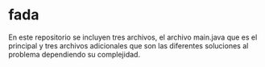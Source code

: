 # fada
                      
En este  repositorio  se incluyen tres archivos, el archivo main.java que es el  principal y  tres archivos adicionales que son las  diferentes soluciones al problema
dependiendo su complejidad.
